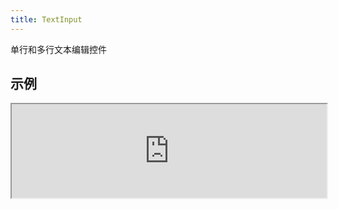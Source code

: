```yaml
---
title: TextInput
---
```

单行和多行文本编辑控件

## 示例

<div><iframe style="width: 100%; margin: 0;" src="https://uiexplorer.blankapp.org/slices/textinput-example" scrolling="no" /></div>

```jsx
<TextInput />
```

## API

Based on https://facebook.github.io/react-native/docs/textinput.html

